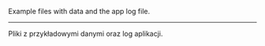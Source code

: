 Example files with data and the app log file.

---

Pliki z przykładowymi danymi oraz log aplikacji.
